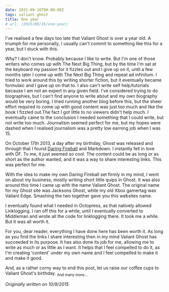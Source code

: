 ```yaml
---
date: 2015-09-16T00:00:00Z
tags: valiant ghost
title: One year
# url: /2015/09/16/one-year/
---
```


I've realised a few days too late that Valiant Ghost is over a year old. A triumph for me personally, I usually can't commit to something like this for a year, but I stuck with this.

Why? I don't know. Probably because I like to write. But I'm one of those writers who comes up with The Next Big Thing, but by the time I'm sat at the keyboard my passion for it fizzles out and I give up on it, until a few months later I come up with The Next Big Thing and repeat ad infinitum. I tried to work around this by writing shorter fiction, but it eventually became formulaic and I gave up on that to. I also can't write self help/tutorials because I am not an expert in any given field. I've considered trying to do biographies, but I can't find anyone to write about and my own biography would be very boring. I tried running another blog before this, but the sheer effort required to come up with good content was just too much and like the book I fizzled out.The fact I got little to no viewers didn't help much. I eventually came to the conclusion I needed something that I could write, but not write too much. Journalism seemed perfect for me, but my hopes were dashed when I realised journalism was a pretty low earning job when I was 15.

On October 17th 2013, a day after my birthday, Ghost was released and through that I found [Daring Fireball](http://daringfireball.net/) and Markdown. I instantly fell in love with DF. To me, it just seemed so cool. The content could be as long or as short as the author wanted, and it was a way to share interesting links. This was perfect for me.

With the idea to make my own Daring Fireball set firmly in my mind, I went on about my business, mostly writing short little quips in Ghost. It was also around this time I came up with the name Valiant Ghost. The original name for my Ghost site was Jacksons Ghost, while my old Xbox gamertag was Valiant Edge. Smashing the two together gave you this websites name.

I eventually found what I needed in Octopress, as that natively allowed Linklogging. I ran off this for a while, until I eventually converted to Middleman and wrote all the code for linklogging there. It took me a while. But it was all worth it.

For you, dear reader, everything I have done here has been worth it. As long as you find the links I share interesting then in my mind Valiant Ghost has succeeded in its purpose. It has also done its job for me, allowing me to write as much or as little as I want. It helps that I feel compelled to do it, as I'm creating 'content' under my own name and I feel compelled to make it and make it good.

And, as a rather corny way to end this post, let us raise our coffee cups to Valiant Ghost's birthday. <sub>And many more...</sub>

*Originally written on 10/9/2015*

